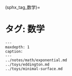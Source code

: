 (sphx_tag_数学)=
# タグ: 数学

```{toctree}
---
maxdepth: 1
caption: 
---
../notes/math/exponential.md
../toys/eddington.md
../toys/minimal-surface.md
```
